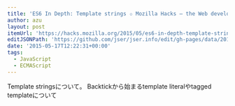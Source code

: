 ```yaml
---
title: 'ES6 In Depth: Template strings ✩ Mozilla Hacks – the Web developer blog'
author: azu
layout: post
itemUrl: 'https://hacks.mozilla.org/2015/05/es6-in-depth-template-strings-2/'
editJSONPath: 'https://github.com/jser/jser.info/edit/gh-pages/data/2015/05/index.json'
date: '2015-05-17T12:22:31+00:00'
tags:
  - JavaScript
  - ECMAScript
---
```

Template stringsについて。
Backtickから始まるtemplate literalやtagged templateについて
